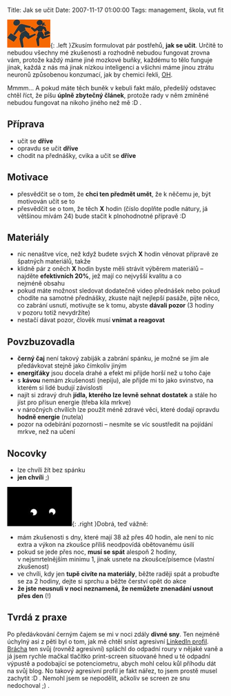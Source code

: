 Title: Jak se učit
Date: 2007-11-17 01:00:00
Tags: management, škola, vut fit

![obrázek](images/19.jpg){: .left }Zkusím formulovat pár postřehů, **jak se učit**. Určitě to nebudou všechny mé zkušenosti a rozhodně nebudou fungovat zrovna vám, protože každý máme jiné mozkové buňky, každému to tělo funguje jinak, každá z nás má jinak nízkou inteligenci a všichni máme jinou ztrátu neuronů způsobenou konzumací, jak by chemici řekli, [OH](http://cs.wikipedia.org/wiki/Alkoholy).

Mmmm… A pokud máte těch buněk v kebuli fakt málo, předešlý odstavec chtěl říct, že píšu **úplně zbytečný článek**, protože rady v něm zmíněné nebudou fungovat na nikoho jiného než mě :D .

## Příprava

-   učit se **dříve**
-   opravdu se učit **dříve**
-   chodit na přednášky, cvika a učit se **dříve**

## Motivace

-   přesvědčit se o tom, že **chci ten předmět umět**, že k něčemu je, být motivován učit se to
-   přesvědčit se o tom, že těch **X** hodin (číslo doplňte podle nátury, já většinou mívám 24) bude stačit k plnohodnotné přípravě :D

## Materiály

-   nic nenaštve více, než když budete svých **X** hodin věnovat přípravě ze špatných materiálů, takže
-   klidně pár z oněch **X** hodin byste měli strávit výběrem materiálů – najděte **efektivních 20%**, jež mají co nejvyšší kvalitu a co nejméně obsahu
-   pokud máte možnost sledovat dodatečně video přednášek nebo pokud chodíte na samotné přednášky, zkuste najít nejlepší pasáže, pijte něco, co zabrání usnutí, motivujte se k tomu, abyste **dávali pozor** (3 hodiny v pozoru totiž nevydržíte)
-   nestačí dávat pozor, člověk musí **vnímat a reagovat**

## Povzbuzovadla

-   **černý čaj** není takový zabiják a zabrání spánku, je možné se jím ale předávkovat stejně jako čímkoliv jiným
-   **energiťáky** jsou docela drahé a efekt mi přijde horší než u toho čaje
-   s **kávou** nemám zkušenosti (nepiju), ale přijde mi to jako svinstvo, na kterém si lidé budují závislosti
-   najít si zdravý druh **jídla, kterého lze levně sehnat dostatek** a stále ho jíst pro přísun energie (třeba kila mrkve)
-   v náročných chvílích lze použít méně zdravé věci, které dodají opravdu **hodně energie** (nutela)
-   pozor na odebírání pozornosti – nesmíte se víc soustředit na pojídání mrkve, než na učení

## Nocovky

-   lze chvíli žít bez spánku
-   **jen chvíli** ;)

![obrázek](images/20.jpg){: .right }Dobrá, teď vážně:

-   mám zkušenosti s dny, které mají 38 až přes 40 hodin, ale není to nic extra a výkon na zkoušce příliš neodpovídá obětovanému úsilí
-   pokud se jede přes noc, **musí se spát** alespoň 2 hodiny, v nejsmrtelnějším minimu 1, jinak usnete na zkoušce/písemce (vlastní zkušenost)
-   ve chvíli, kdy jen **tupě civíte na materiály**, běžte raději spát a probuďte se za 2 hodiny, dejte si sprchu a běžte čerství opět do akce
-   **že jste neusnuli v noci neznamená, že nemůžete znenadání usnout přes den** (!)

## Tvrdá z praxe

Po předávkování černým čajem se mi v noci zdály **divné sny**. Ten nejméně úchylný asi z pěti byl o tom, jak mě chtěl sníst agresivní [LinkedIn profil](http://www.linkedin.com/in/littlemaple). [Brácha](http://jentak.javorkovi.cz/) ten svůj (rovněž agresivní) spláchl do odpadní roury v nějaké vaně a já jsem rychle mačkal tlačítko print-screen situované hned u té odpadní výpustě a podobající se potenciometru, abych mohl celou kůl příhodu dát na svůj blog. No takový agresivní profil je fakt nářez, to jsem prostě musel zachytit :D . Nemohl jsem se nepodělit, ačkoliv se screen ze snu nedochoval ;) .